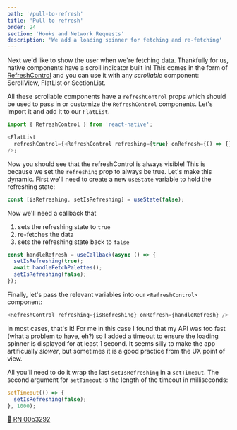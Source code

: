 ```yaml
---
path: '/pull-to-refresh'
title: 'Pull to refresh'
order: 24
section: 'Hooks and Network Requests'
description: 'We add a loading spinner for fetching and re-fetching'
---
```


Next we'd like to show the user when we're fetching data. Thankfully for us, native components have a scroll indicator built in! This comes in the form of [RefreshControl](https://reactnative.dev/docs/refreshcontrol) and you can use it with any _scrollable_ component: ScrollView, FlatList or SectionList.

All these scrollable components have a `refreshControl` props which should be used to pass in or customize the `RefreshControl` components. Let's import it and add it to our `FlatList`.

```js
import { RefreshControl } from 'react-native';

<FlatList
  refreshControl={<RefreshControl refreshing={true} onRefresh={() => {}} />}
/>;
```

Now you should see that the refreshControl is always visible! This is because we set the `refreshing` prop to always be true. Let's make this dynamic. First we'll need to create a new `useState` variable to hold the refreshing state:

```js
const [isRefreshing, setIsRefreshing] = useState(false);
```

Now we'll need a callback that

1. sets the refreshing state to `true`
2. re-fetches the data
3. sets the refreshing state back to `false`

```js
const handleRefresh = useCallback(async () => {
  setIsRefreshing(true);
  await handleFetchPalettes();
  setIsRefreshing(false);
});
```

Finally, let's pass the relevant variables into our `<RefreshControl>` component:

```js
<RefreshControl refreshing={isRefreshing} onRefresh={handleRefresh} />
```

In most cases, that's it! For me in this case I found that my API was too fast (what a problem to have, eh?) so I added a timeout to ensure the loading spinner is displayed for at least 1 second. It seems silly to make the app artificually _slower_, but sometimes it is a good practice from the UX point of view.

All you'll need to do it wrap the last `setIsRefreshing` in a `setTimeout`. The second argument for `setTimeout` is the length of the timeout in milliseconds:

```js
setTimeout(() => {
  setIsRefreshing(false);
}, 1000);
```

[🔗 RN 00b3292](https://github.com/kadikraman/AwesomeProjectRN/commit/00b329244904b84db00123c197304e30f32f70da)
